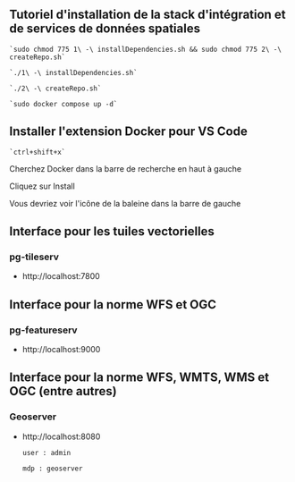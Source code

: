 
## Tutoriel d'installation de la stack d'intégration et de services de données spatiales

    `sudo chmod 775 1\ -\ installDependencies.sh && sudo chmod 775 2\ -\ createRepo.sh`

    `./1\ -\ installDependencies.sh`

    `./2\ -\ createRepo.sh`

    `sudo docker compose up -d`


## Installer l'extension Docker pour VS Code
    `ctrl+shift+x`

  Cherchez Docker dans la barre de recherche en haut à gauche

  Cliquez sur Install

  Vous devriez voir l'icône de la baleine dans la barre de gauche

## Interface pour les tuiles vectorielles
### pg-tileserv
* http://localhost:7800

## Interface pour la norme WFS et OGC
### pg-featureserv
* http://localhost:9000

## Interface pour la norme WFS, WMTS, WMS et OGC (entre autres)
### Geoserver 
* http://localhost:8080

    `user : admin`

    `mdp : geoserver`